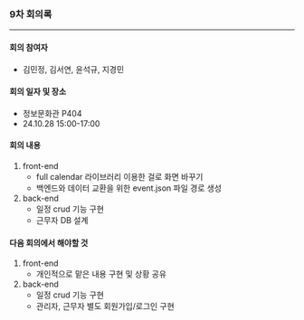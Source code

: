 ### 9차 회의록
---
#### 회의 참여자
- 김민정, 김서연, 윤석규, 지경민

#### 회의 일자 및 장소
- 정보문화관 P404
- 24.10.28 15:00-17:00

#### 회의 내용
1) front-end
    - full calendar 라이브러리 이용한 걸로 화면 바꾸기
    - 백엔드와 데이터 교환을 위한 event.json 파일 경로 생성
2) back-end
    - 일정 crud 기능 구현
    - 근무자 DB 설계

#### 다음 회의에서 해야할 것
1) front-end
    - 개인적으로 맡은 내용 구현 및 상황 공유
2) back-end
    - 일정 crud 기능 구현
    - 관리자, 근무자 별도 회원가입/로그인 구현